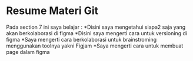 <h1>Resume Materi Git</h1>
Pada section 7 ini saya belajar :
*Disini saya mengetahui siapa2 saja yang akan berkolaborasi di figma 
*Disini saya mengerti cara untuk versioning di figma
*Saya mengerti cara berkolaborasi untuk brainstroming menggunakan toolnya yakni Figjam 
*Saya mengerti cara untuk membuat page dalam figma 